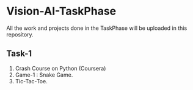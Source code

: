 # Vision-AI-TaskPhase
All the work and projects done in the TaskPhase will be uploaded in this repository.

## Task-1
1) Crash Course on Python (Coursera)
2) Game-1 : Snake Game.
3) Tic-Tac-Toe.

